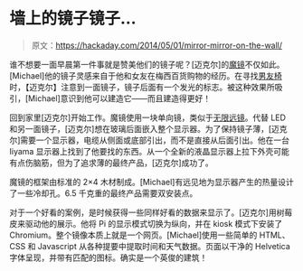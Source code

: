 # 墙上的镜子镜子…

> 原文：<https://hackaday.com/2014/05/01/mirror-mirror-on-the-wall/>

谁不想要一面早晨第一件事就是赞美他们的镜子呢？[迈克尔]的[魔镜](http://michaelteeuw.nl/post/84026273526/and-there-it-is-the-end-result-of-the-magic)不仅如此。[Michael]他的镜子灵感来自于他和女友在梅西百货购物的经历。在寻找[男友椅](http://www.urbandictionary.com/define.php?term=The%20Boyfriend%20Chair)时，【迈克尔】注意到一面镜子，镜子后面有一个发光的标志。被这种效果所吸引，[Michael]意识到他可以建造它——而且建造得更好！

回到家里[迈克尔]开始工作。魔镜使用一块单向镜，类似于[无限远镜](http://hackaday.com/2013/07/23/building-a-blinky-infinity-mirror/)。代替 LED 和另一面镜子，[迈克尔]想在玻璃后面嵌入整个显示器。为了保持镜子薄，[迈克尔]需要一个显示器，电缆从侧面或底部引出，而不是直接从后面引出。他在一台 Iiyama 显示器上找到了他要找的东西。从一个全新的液晶显示器上拉下外壳可能有点伤脑筋，但为了追求薄的最终产品，[迈克尔]成功了。

魔镜的框架由标准的 2×4 木材制成。[Michael]有远见地为显示器产生的热量设计了一些冷却孔。6.5 千克重的最终产品需要双安装点。

对于一个好看的案例，是时候获得一些同样好看的数据来显示了。[迈克尔]用树莓皮来驱动他的展示。他将 Pi 的显示模式切换为纵向，并在 kiosk 模式下安装了 Chromium。整个镜像本质上就是一个网页。[Michael]使用一些简单的 HTML、CSS 和 Javascript 从各种提要中提取时间和天气数据。页面以干净的 Helvetica 字体呈现，并带有匹配的图标。确实是一个英俊的建筑！
